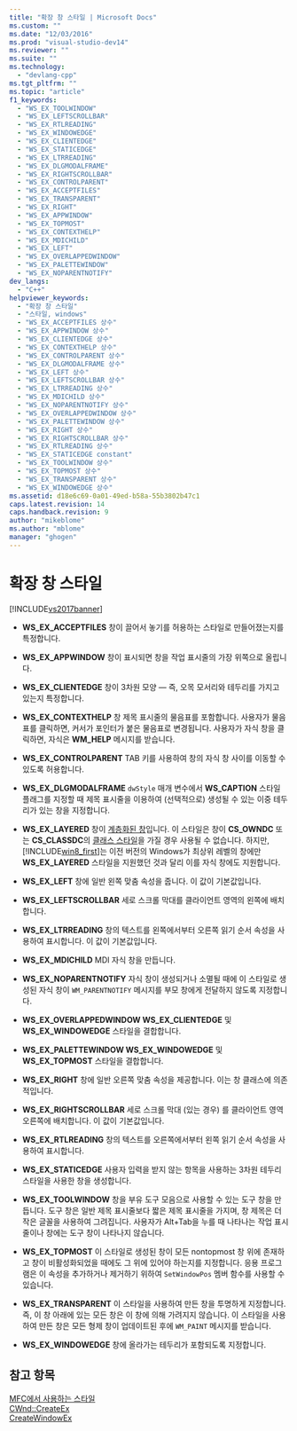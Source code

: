 ```yaml
---
title: "확장 창 스타일 | Microsoft Docs"
ms.custom: ""
ms.date: "12/03/2016"
ms.prod: "visual-studio-dev14"
ms.reviewer: ""
ms.suite: ""
ms.technology: 
  - "devlang-cpp"
ms.tgt_pltfrm: ""
ms.topic: "article"
f1_keywords: 
  - "WS_EX_TOOLWINDOW"
  - "WS_EX_LEFTSCROLLBAR"
  - "WS_EX_RTLREADING"
  - "WS_EX_WINDOWEDGE"
  - "WS_EX_CLIENTEDGE"
  - "WS_EX_STATICEDGE"
  - "WS_EX_LTRREADING"
  - "WS_EX_DLGMODALFRAME"
  - "WS_EX_RIGHTSCROLLBAR"
  - "WS_EX_CONTROLPARENT"
  - "WS_EX_ACCEPTFILES"
  - "WS_EX_TRANSPARENT"
  - "WS_EX_RIGHT"
  - "WS_EX_APPWINDOW"
  - "WS_EX_TOPMOST"
  - "WS_EX_CONTEXTHELP"
  - "WS_EX_MDICHILD"
  - "WS_EX_LEFT"
  - "WS_EX_OVERLAPPEDWINDOW"
  - "WS_EX_PALETTEWINDOW"
  - "WS_EX_NOPARENTNOTIFY"
dev_langs: 
  - "C++"
helpviewer_keywords: 
  - "확장 창 스타일"
  - "스타일, windows"
  - "WS_EX_ACCEPTFILES 상수"
  - "WS_EX_APPWINDOW 상수"
  - "WS_EX_CLIENTEDGE 상수"
  - "WS_EX_CONTEXTHELP 상수"
  - "WS_EX_CONTROLPARENT 상수"
  - "WS_EX_DLGMODALFRAME 상수"
  - "WS_EX_LEFT 상수"
  - "WS_EX_LEFTSCROLLBAR 상수"
  - "WS_EX_LTRREADING 상수"
  - "WS_EX_MDICHILD 상수"
  - "WS_EX_NOPARENTNOTIFY 상수"
  - "WS_EX_OVERLAPPEDWINDOW 상수"
  - "WS_EX_PALETTEWINDOW 상수"
  - "WS_EX_RIGHT 상수"
  - "WS_EX_RIGHTSCROLLBAR 상수"
  - "WS_EX_RTLREADING 상수"
  - "WS_EX_STATICEDGE constant"
  - "WS_EX_TOOLWINDOW 상수"
  - "WS_EX_TOPMOST 상수"
  - "WS_EX_TRANSPARENT 상수"
  - "WS_EX_WINDOWEDGE 상수"
ms.assetid: d18e6c69-0a01-49ed-b58a-55b3802b47c1
caps.latest.revision: 14
caps.handback.revision: 9
author: "mikeblome"
ms.author: "mblome"
manager: "ghogen"
---
```

# 확장 창 스타일
[!INCLUDE[vs2017banner](../../assembler/inline/includes/vs2017banner.md)]

-   **WS\_EX\_ACCEPTFILES** 창이 끌어서 놓기를 허용하는 스타일로 만들어졌는지를 특정합니다.  
  
-   **WS\_EX\_APPWINDOW** 창이 표시되면 창을 작업 표시줄의 가장 위쪽으로 올립니다.  
  
-   **WS\_EX\_CLIENTEDGE** 창이 3차원 모양 — 즉, 오목 모서리와 테두리를 가지고 있는지 특정합니다.  
  
-   **WS\_EX\_CONTEXTHELP** 창 제목 표시줄의 물음표를 포함합니다.  사용자가 물음표를 클릭하면, 커서가 포인터가 붙은 물음표로 변경됩니다.  사용자가 자식 창을 클릭하면, 자식은 **WM\_HELP** 메시지를 받습니다.  
  
-   **WS\_EX\_CONTROLPARENT** TAB 키를 사용하여 창의 자식 창 사이를 이동할 수 있도록 허용합니다.  
  
-   **WS\_EX\_DLGMODALFRAME** `dwStyle` 매개 변수에서 **WS\_CAPTION** 스타일 플래그를 지정할 때 제목 표시줄을 이용하여 \(선택적으로\) 생성될 수 있는 이중 테두리가 있는 창을 지정합니다.  
  
-   **WS\_EX\_LAYERED** 창이 [계층화된 창](http://msdn.microsoft.com/library/ms632599\(v=vs.85\).aspx#layered")입니다.  이 스타일은 창이 **CS\_OWNDC** 또는 **CS\_CLASSDC**의 [클래스 스타일](http://msdn.microsoft.com/library/ms633574\(v=vs.85\).aspx#class_styles")을 가질 경우 사용될 수 없습니다.  하지만, [!INCLUDE[win8_first](../../mfc/reference/includes/win8_first_md.md)]는 이전 버전의 Windows가 최상위 레벨의 창에만 **WS\_EX\_LAYERED** 스타일을 지원했던 것과 달리 이를 자식 창에도 지원합니다.  
  
-   **WS\_EX\_LEFT** 창에 일반 왼쪽 맞춤 속성을 줍니다.  이 값이 기본값입니다.  
  
-   **WS\_EX\_LEFTSCROLLBAR** 세로 스크롤 막대를 클라이언트 영역의 왼쪽에 배치합니다.  
  
-   **WS\_EX\_LTRREADING** 창의 텍스트를 왼쪽에서부터 오른쪽 읽기 순서 속성을 사용하여 표시합니다.  이 값이 기본값입니다.  
  
-   **WS\_EX\_MDICHILD** MDI 자식 창을 만듭니다.  
  
-   **WS\_EX\_NOPARENTNOTIFY** 자식 창이 생성되거나 소멸될 때에 이 스타일로 생성된 자식 창이 `WM_PARENTNOTIFY` 메시지를 부모 창에게 전달하지 않도록 지정합니다.  
  
-   **WS\_EX\_OVERLAPPEDWINDOW WS\_EX\_CLIENTEDGE** 및 **WS\_EX\_WINDOWEDGE** 스타일을 결합합니다.  
  
-   **WS\_EX\_PALETTEWINDOW WS\_EX\_WINDOWEDGE** 및 **WS\_EX\_TOPMOST** 스타일을 결합합니다.  
  
-   **WS\_EX\_RIGHT** 창에 일반 오른쪽 맞춤 속성을 제공합니다.  이는 창 클래스에 의존적입니다.  
  
-   **WS\_EX\_RIGHTSCROLLBAR** 세로 스크롤 막대 \(있는 경우\) 를 클라이언트 영역 오른쪽에 배치합니다.  이 값이 기본값입니다.  
  
-   **WS\_EX\_RTLREADING** 창의 텍스트를 오른쪽에서부터 왼쪽 읽기 순서 속성을 사용하여 표시합니다.  
  
-   **WS\_EX\_STATICEDGE** 사용자 입력을 받지 않는 항목을 사용하는 3차원 테두리 스타일을 사용한 창을 생성합니다.  
  
-   **WS\_EX\_TOOLWINDOW** 창을 부유 도구 모음으로 사용할 수 있는 도구 창을 만듭니다.  도구 창은 일반 제목 표시줄보다 짧은 제목 표시줄을 가지며, 창 제목은 더 작은 글꼴을 사용하여 그려집니다.  사용자가 Alt\+Tab을 누를 때 나타나는 작업 표시줄이나 창에는 도구 창이 나타나지 않습니다.  
  
-   **WS\_EX\_TOPMOST** 이 스타일로 생성된 창이 모든 nontopmost 창 위에 존재하고 창이 비활성화되었을 때에도 그 위에 있어야 하는지를 지정합니다.  응용 프로그램은 이 속성을 추가하거나 제거하기 위하여 `SetWindowPos` 멤버 함수를 사용할 수 있습니다.  
  
-   **WS\_EX\_TRANSPARENT** 이 스타일을 사용하여 만든 창을 투명하게 지정합니다.  즉, 이 창 아래에 있는 모든 창은 이 창에 의해 가려지지 않습니다.  이 스타일을 사용하여 만든 창은 모든 형제 창이 업데이트된 후에 `WM_PAINT` 메시지를 받습니다.  
  
-   **WS\_EX\_WINDOWEDGE** 창에 올라가는 테두리가 포함되도록 지정합니다.  
  
## 참고 항목  
 [MFC에서 사용하는 스타일](../../mfc/reference/styles-used-by-mfc.md)   
 [CWnd::CreateEx](../Topic/CWnd::CreateEx.md)   
 [CreateWindowEx](http://msdn.microsoft.com/library/windows/desktop/ms632680)